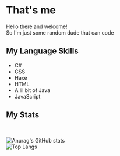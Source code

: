<h1>That's me</h1>

Hello there and welcome!<br>
So I'm just some random dude that can code
<br>

<h2>My Language Skills</h2>
<ul>
  <li>C#</li>
  <li>CSS</li>
  <li>Haxe</li>
  <li>HTML</li>
  <li>A lil bit of Java</li>
  <li>JavaScript</li>
</ul>

<h2>My Stats</h2><br>

![Anurag's GitHub stats](https://github-readme-stats-kf6c.vercel.app/api?username=leon-brother&show_icons=true&theme=radical)
<br>
![Top Langs](https://github-readme-stats-kf6c.vercel.app/api/top-langs/?username=leon-brother&theme=radical)

